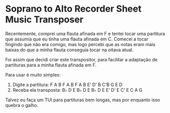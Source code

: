 # Soprano to Alto Recorder Sheet Music Transposer

Recentemente, comprei uma flauta afinada em F e tentei tocar uma partitura que assumia que eu tinha uma flauta afinada em C.
Comecei a tocar fingindo que não era comigo, mas logo percebi que as notas eram mais baixas do que a minha flauta conseguia tocar na oitava atual.

Foi assim que decidi criar este transpositor, para facilitar a adaptação de partituras para a minha flauta afinada em F.

Para usar é muito simples:

1. Digite a partitura: F A B F A B F A B E’ D’ B C’B G E D
2. Receba ela transposta: B♭ D  E  B♭ D  E  B♭ D  E  E’ D’ E  C’ E  C  A  G

Talvez eu faça um TUI para partituras bem longas, mas por enquanto isso quebra o galho.
